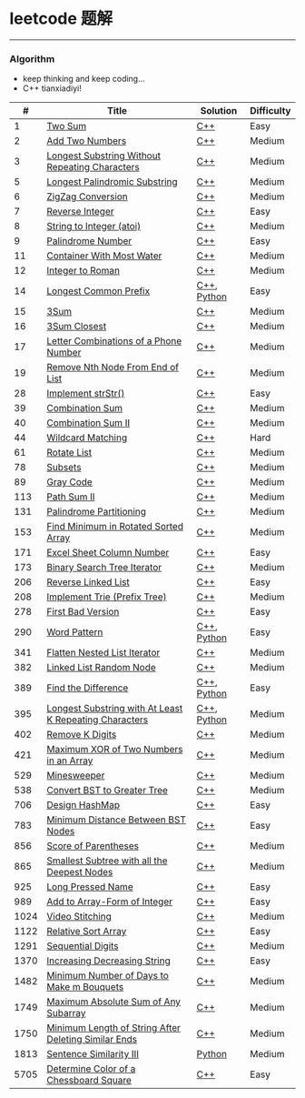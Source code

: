 # leetcode 题解
-----

### Algorithm
- keep thinking and keep coding...
- C++ tianxiadiyi!

| # | Title | Solution | Difficulty |
|---| ----- | -------- | ---------- |
|1|[Two Sum](https://leetcode-cn.com/problems/two-sum/) | [C++](cpp/TwoSum.cpp)|Easy|
|2|[Add Two Numbers](https://leetcode-cn.com/problems/add-two-numbers/) | [C++](cpp/AddTwoNumbers.cpp)|Medium|
|3|[Longest Substring Without Repeating Characters](https://leetcode-cn.com/problems/longest-substring-without-repeating-characters/) | [C++](cpp/LongestSubstringWithoutRepeatingCharacters.cpp)|Medium|
|5|[Longest Palindromic Substring](https://leetcode-cn.com/problems/longest-palindromic-substring/) | [C++](cpp/LongestPalindromicSubstring.cpp)|Medium|
|6|[ZigZag Conversion](https://leetcode-cn.com/problems/zigzag-conversion/) | [C++](cpp/ZigzagConversion.cpp)|Medium|
|7|[Reverse Integer](https://leetcode-cn.com/problems/reverse-integer/) | [C++](cpp/ReverseInteger.cpp)|Easy|
|8|[String to Integer (atoi)](https://leetcode-cn.com/problems/string-to-integer-atoi/) | [C++](cpp/StringToIntegerAtoi.cpp)|Medium|
|9|[Palindrome Number](https://leetcode-cn.com/problems/palindrome-number/) | [C++](cpp/PalindromeNumber.cpp)|Easy|
|11|[Container With Most Water](https://leetcode-cn.com/problems/container-with-most-water/) | [C++](cpp/ContainerWithMostWater.cpp)|Medium|
|12|[Integer to Roman](https://leetcode-cn.com/problems/integer-to-roman/) | [C++](cpp/IntegerToRoman.cpp)|Medium|
|14|[Longest Common Prefix](https://leetcode-cn.com/problems/longest-common-prefix/) | [C++](cpp/LongestCommonPrefix.cpp), [Python](python/LongestCommonPrefix.py)|Easy|
|15|[3Sum](https://leetcode-cn.com/problems/3sum/) | [C++](cpp/3sum.cpp)|Medium|
|16|[3Sum Closest](https://leetcode-cn.com/problems/3sum-closest/) | [C++](cpp/3sumClosest.cpp)|Medium|
|17|[Letter Combinations of a Phone Number](https://leetcode-cn.com/problems/letter-combinations-of-a-phone-number/) | [C++](cpp/LetterCombinationsOfAPhoneNumber.cpp)|Medium|
|19|[Remove Nth Node From End of List](https://leetcode-cn.com/problems/remove-nth-node-from-end-of-list/) | [C++](cpp/RemoveNthNodeFromEndOfList.cpp)|Medium|
|28|[Implement strStr()](https://leetcode-cn.com/problems/implement-strstr/) | [C++](cpp/ImplementStrstr.cpp)|Easy|
|39|[Combination Sum](https://leetcode-cn.com/problems/combination-sum/) | [C++](cpp/CombinationSum.cpp)|Medium|
|40|[Combination Sum II](https://leetcode-cn.com/problems/combination-sum-ii/) | [C++](cpp/CombinationSumIi.cpp)|Medium|
|44|[Wildcard Matching](https://leetcode-cn.com/problems/wildcard-matching/) | [C++](cpp/WildcardMatching.cpp)|Hard|
|61|[Rotate List](https://leetcode-cn.com/problems/rotate-list/) | [C++](cpp/RotateList.cpp)|Medium|
|78|[Subsets](https://leetcode-cn.com/problems/subsets/) | [C++](cpp/Subsets.cpp)|Medium|
|89|[Gray Code](https://leetcode-cn.com/problems/gray-code/) | [C++](cpp/GrayCode.cpp)|Medium|
|113|[Path Sum II](https://leetcode-cn.com/problems/path-sum-ii/) | [C++](cpp/PathSumIi.cpp)|Medium|
|131|[Palindrome Partitioning](https://leetcode-cn.com/problems/palindrome-partitioning/) | [C++](cpp/PalindromePartitioning.cpp)|Medium|
|153|[Find Minimum in Rotated Sorted Array](https://leetcode-cn.com/problems/find-minimum-in-rotated-sorted-array/) | [C++](cpp/FindMinimumInRotatedSortedArray.cpp)|Medium|
|171|[Excel Sheet Column Number](https://leetcode-cn.com/problems/excel-sheet-column-number/submissions/) | [C++](cpp/ExcelSheetColumnNumber.cpp)|Easy|
|173|[Binary Search Tree Iterator](https://leetcode-cn.com/problems/binary-search-tree-iterator/) | [C++](cpp/BinarySearchTreeIterator.cpp)|Medium|
|206|[Reverse Linked List](https://leetcode-cn.com/problems/reverse-linked-list/) | [C++](cpp/ReverseLinkedList.cpp)|Easy|
|208|[Implement Trie (Prefix Tree)](https://leetcode-cn.com/problems/implement-trie-prefix-tree/) | [C++](cpp/ImplementTriePrefixTree.cpp)|Medium|
|278|[First Bad Version](https://leetcode-cn.com/problems/first-bad-version/) | [C++](cpp/FirstBadVersion.cpp)|Easy|
|290|[Word Pattern](https://leetcode-cn.com/problems/word-pattern/) | [C++](cpp/WordPattern.cpp), [Python](python/WordPattern.py)|Easy|
|341|[Flatten Nested List Iterator](https://leetcode-cn.com/problems/flatten-nested-list-iterator/) | [C++](FlattenNestedListIterator.cpp)|Medium|
|382|[Linked List Random Node](https://leetcode-cn.com/problems/linked-list-random-node/) | [C++](cpp/LinkedListRandomNode.cpp)|Medium|
|389|[Find the Difference](https://leetcode-cn.com/problems/find-the-difference/submissions/) | [C++](cpp/FindTheDifference.cpp), [Python](python/FindTheDifference.py)|Easy|
|395|[Longest Substring with At Least K Repeating Characters](https://leetcode-cn.com/problems/longest-substring-with-at-least-k-repeating-characters/) | [C++](cpp/LongestSubstringWithAtLeastKRepeatingCharacters.cpp), [Python](python/LongestSubstringWithAtLeastKRepeatingCharacters.py)|Medium|
|402|[Remove K Digits](https://leetcode-cn.com/problems/remove-k-digits/) | [C++](cpp/RemoveKDigits.cpp)|Medium|
|421|[Maximum XOR of Two Numbers in an Array](https://leetcode-cn.com/problems/maximum-xor-of-two-numbers-in-an-array/) | [C++](cpp/MaximumXorOfTwoNumbersInAnArray.cpp)|Medium|
|529|[Minesweeper](https://leetcode-cn.com/problems/minesweeper/) | [C++](cpp/Minesweeper.cpp)|Medium|
|538|[Convert BST to Greater Tree](https://leetcode-cn.com/problems/convert-bst-to-greater-tree/) | [C++](cpp/ConvertBstToGreaterTree.cpp)|Medium|
|706|[Design HashMap](https://leetcode-cn.com/problems/design-hashmap/) | [C++](cpp/DesignHashmap.cpp)|Easy|
|783|[Minimum Distance Between BST Nodes](https://leetcode-cn.com/problems/minimum-distance-between-bst-nodes/) | [C++](cpp/MinimumDistanceBetweenBstNodes.cpp)|Easy|
|856|[Score of Parentheses](https://leetcode-cn.com/problems/score-of-parentheses/) | [C++](cpp/ScoreOfParentheses.cpp)|Medium|
|865|[Smallest Subtree with all the Deepest Nodes](https://leetcode-cn.com/problems/smallest-subtree-with-all-the-deepest-nodes/) | [C++](cpp/SmallestSubtreeWithAllTheDeepestNodes.cpp)|Medium|
|925|[Long Pressed Name](https://leetcode-cn.com/problems/long-pressed-name/) | [C++](cpp/LongPressedName.cpp)|Easy|
|989|[Add to Array-Form of Integer](https://leetcode-cn.com/problems/add-to-array-form-of-integer/) | [C++](cpp/AddToArrayFormOfInteger.cpp)|Easy|
|1024|[Video Stitching](https://leetcode-cn.com/problems/video-stitching/) | [C++](cpp/VideoStitching.cpp)|Medium|
|1122|[Relative Sort Array](https://leetcode-cn.com/problems/relative-sort-array/) | [C++](cpp/RelativeSortArray.cpp)|Easy|
|1291|[Sequential Digits](https://leetcode-cn.com/problems/sequential-digits/) | [C++](cpp/SequentialDigits.cpp)|Medium|
|1370|[Increasing Decreasing String](https://leetcode-cn.com/problems/increasing-decreasing-string/) | [C++](cpp/IncreasingDecreasingString.cpp)|Easy|
|1482|[Minimum Number of Days to Make m Bouquets](https://leetcode-cn.com/problems/minimum-number-of-days-to-make-m-bouquets/) | [C++](cpp/MinimumNumberOfDaysToMakeMBouquets.cpp)|Medium|
|1749|[Maximum Absolute Sum of Any Subarray](https://leetcode-cn.com/problems/maximum-absolute-sum-of-any-subarray/) | [C++](cpp/MaximumAbsoluteSumOfAnySubarray.cpp)|Medium|
|1750|[Minimum Length of String After Deleting Similar Ends](https://leetcode-cn.com/problems/minimum-length-of-string-after-deleting-similar-ends/) | [C++](./cpp/MinimumLengthOfStringAfterDeletingSimilarEnds.cpp)|Medium|
|1813|[Sentence Similarity III](https://leetcode-cn.com/problems/sentence-similarity-iii/) | [Python](python/SentenceSimilarityIii.py)|Medium|
|5705|[Determine Color of a Chessboard Square](https://leetcode-cn.com/problems/determine-color-of-a-chessboard-square/) | [C++](cpp/DetermineColorOfAChessboardSquare.cpp)|Easy|
